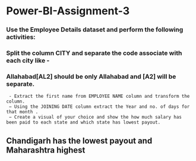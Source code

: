 # Power-BI-Assignment-3

### Use the Employee Details dataset and perform the following activities: 

### Split the column CITY and separate the code associate with each city like -
### Allahabad[AL2] should be only Allahabad and [A2] will be separate.
     - Extract the first name from EMPLOYEE NAME column and transform the column.
     − Using the JOINING DATE column extract the Year and no. of days for that month .
     − Create a visual of your choice and show the how much salary has been paid to each state and which state has lowest payout.
     
## Chandigarh has the lowest payout and Maharashtra highest

